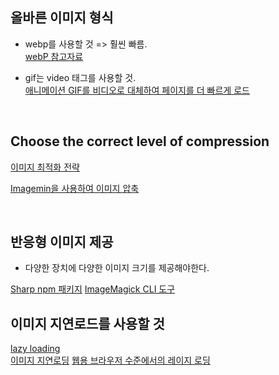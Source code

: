 ## 올바른 이미지 형식

- webp를 사용할 것 => 훨씬 빠름.  
  [webP 참고자료](https://web.dev/serve-images-webp/)

- gif는 video 태그를 사용할 것.  
  [애니메이션 GIF를 비디오로 대체하여 페이지를 더 빠르게 로드](https://web.dev/replace-gifs-with-videos/)

<br>

## Choose the correct level of compression

[이미지 최적화 전략](https://web.dev/compress-images/)

[Imagemin을 사용하여 이미지 압축](https://web.dev/use-imagemin-to-compress-images/)

<br>

## 반응형 이미지 제공

- 다양한 장치에 다양한 이미지 크기를 제공해야한다.

[Sharp npm 패키지](https://www.npmjs.com/package/sharp)
[ImageMagick CLI 도구](https://www.imagemagick.org/script/index.php)

## 이미지 지연로드를 사용할 것

[lazy loading](https://web.dev/lazy-loading/)  
[이미지 지연로딩](https://web.dev/lazy-loading-images/#images-inline-browser-level)
[웹용 브라우저 수준에서의 레이지 로딩](https://web.dev/browser-level-image-lazy-loading/)
